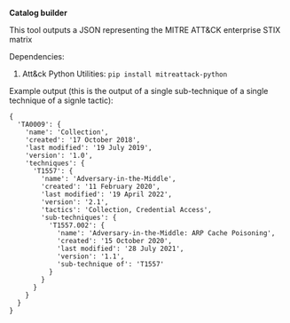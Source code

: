 **Catalog builder**

This tool outputs a JSON representing the MITRE ATT&CK enterprise STIX matrix

Dependencies:
1) Att&ck Python Utilities: `pip install mitreattack-python`

Example output (this is the output of a single sub-technique of a single technique of a signle tactic):

```
{
  'TA0009': {
    'name': 'Collection',
    'created': '17 October 2018',
    'last modified': '19 July 2019',
    'version': '1.0',
    'techniques': {
      'T1557': {
        'name': 'Adversary-in-the-Middle',
        'created': '11 February 2020',
        'last modified': '19 April 2022',
        'version': '2.1',
        'tactics': 'Collection, Credential Access',
        'sub-techniques': {
          'T1557.002': {
            'name': 'Adversary-in-the-Middle: ARP Cache Poisoning',
            'created': '15 October 2020',
            'last modified': '28 July 2021',
            'version': '1.1',
            'sub-technique of': 'T1557'
          }
        }
      }
    }
  }
}
```
